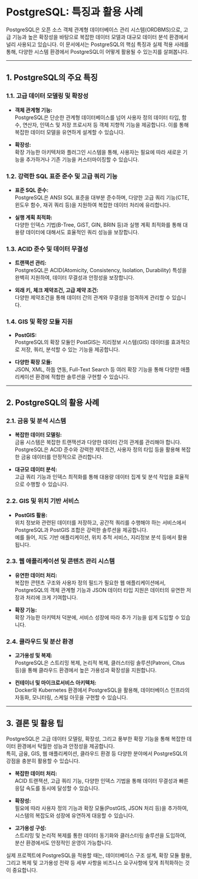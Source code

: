 # PostgreSQL: 특징과 활용 사례

PostgreSQL은 오픈 소스 객체 관계형 데이터베이스 관리 시스템(ORDBMS)으로, 고급 기능과 높은 확장성을 바탕으로 복잡한 데이터 모델과 대규모 데이터 분석 환경에서 널리 사용되고 있습니다. 이 문서에서는 PostgreSQL의 핵심 특징과 실제 적용 사례를 통해, 다양한 시스템 환경에서 PostgreSQL이 어떻게 활용될 수 있는지를 살펴봅니다.

---

## 1. PostgreSQL의 주요 특징

### 1.1. 고급 데이터 모델링 및 확장성

- **객체 관계형 기능:**  
  PostgreSQL은 단순한 관계형 데이터베이스를 넘어 사용자 정의 데이터 타입, 함수, 연산자, 인덱스 및 저장 프로시저 등 객체 지향적 기능을 제공합니다. 이를 통해 복잡한 데이터 모델을 유연하게 설계할 수 있습니다.
  
- **확장성:**  
  확장 가능한 아키텍처와 플러그인 시스템을 통해, 사용자는 필요에 따라 새로운 기능을 추가하거나 기존 기능을 커스터마이징할 수 있습니다.

### 1.2. 강력한 SQL 표준 준수 및 고급 쿼리 기능

- **표준 SQL 준수:**  
  PostgreSQL은 ANSI SQL 표준을 대부분 준수하며, 다양한 고급 쿼리 기능(CTE, 윈도우 함수, 재귀 쿼리 등)을 지원하여 복잡한 데이터 처리에 유리합니다.
  
- **실행 계획 최적화:**  
  다양한 인덱스 기법(B-Tree, GiST, GIN, BRIN 등)과 실행 계획 최적화를 통해 대용량 데이터에 대해서도 효율적인 쿼리 성능을 보장합니다.

### 1.3. ACID 준수 및 데이터 무결성

- **트랜잭션 관리:**  
  PostgreSQL은 ACID(Atomicity, Consistency, Isolation, Durability) 특성을 완벽히 지원하여, 데이터 무결성과 안정성을 보장합니다.
  
- **외래 키, 체크 제약조건, 고급 제약 조건:**  
  다양한 제약조건을 통해 데이터 간의 관계와 무결성을 엄격하게 관리할 수 있습니다.

### 1.4. GIS 및 확장 모듈 지원

- **PostGIS:**  
  PostgreSQL의 확장 모듈인 PostGIS는 지리정보 시스템(GIS) 데이터를 효과적으로 저장, 쿼리, 분석할 수 있는 기능을 제공합니다.
  
- **다양한 확장 모듈:**  
  JSON, XML, 하둡 연동, Full-Text Search 등 여러 확장 기능을 통해 다양한 애플리케이션 환경에 적합한 솔루션을 구현할 수 있습니다.

---

## 2. PostgreSQL의 활용 사례

### 2.1. 금융 및 분석 시스템

- **복잡한 데이터 모델링:**  
  금융 시스템은 복잡한 트랜잭션과 다양한 데이터 간의 관계를 관리해야 합니다. PostgreSQL은 ACID 준수와 강력한 제약조건, 사용자 정의 타입 등을 활용해 복잡한 금융 데이터를 안정적으로 관리합니다.
  
- **대규모 데이터 분석:**  
  고급 쿼리 기능과 인덱스 최적화를 통해 대용량 데이터 집계 및 분석 작업을 효율적으로 수행할 수 있습니다.

### 2.2. GIS 및 위치 기반 서비스

- **PostGIS 활용:**  
  위치 정보와 관련된 데이터를 저장하고, 공간적 쿼리를 수행해야 하는 서비스에서 PostgreSQL과 PostGIS 조합은 강력한 솔루션을 제공합니다.  
  예를 들어, 지도 기반 애플리케이션, 위치 추적 서비스, 지리정보 분석 등에서 활용됩니다.

### 2.3. 웹 애플리케이션 및 콘텐츠 관리 시스템

- **유연한 데이터 처리:**  
  복잡한 콘텐츠 구조와 사용자 정의 필드가 필요한 웹 애플리케이션에서, PostgreSQL의 객체 관계형 기능과 JSON 데이터 타입 지원은 데이터의 유연한 저장과 처리에 크게 기여합니다.
  
- **확장 기능:**  
  확장 가능한 아키텍처 덕분에, 서비스 성장에 따라 추가 기능을 쉽게 도입할 수 있습니다.

### 2.4. 클라우드 및 분산 환경

- **고가용성 및 복제:**  
  PostgreSQL은 스트리밍 복제, 논리적 복제, 클러스터링 솔루션(Patroni, Citus 등)을 통해 클라우드 환경에서 높은 가용성과 확장성을 지원합니다.
  
- **컨테이너 및 마이크로서비스 아키텍처:**  
  Docker와 Kubernetes 환경에서 PostgreSQL을 활용해, 데이터베이스 인프라의 자동화, 모니터링, 스케일 아웃을 구현할 수 있습니다.

---

## 3. 결론 및 활용 팁

PostgreSQL은 고급 데이터 모델링, 확장성, 그리고 풍부한 확장 기능을 통해 복잡한 데이터 환경에서 탁월한 성능과 안정성을 제공합니다.  
특히, 금융, GIS, 웹 애플리케이션, 클라우드 환경 등 다양한 분야에서 PostgreSQL의 강점을 충분히 활용할 수 있습니다.

- **복잡한 데이터 처리:**  
  ACID 트랜잭션, 고급 쿼리 기능, 다양한 인덱스 기법을 통해 데이터 무결성과 빠른 응답 속도를 동시에 달성할 수 있습니다.
  
- **확장성:**  
  필요에 따라 사용자 정의 기능과 확장 모듈(PostGIS, JSON 처리 등)을 추가하여, 시스템의 복잡도와 성장에 유연하게 대응할 수 있습니다.
  
- **고가용성 구성:**  
  스트리밍 및 논리적 복제를 통한 데이터 동기화와 클러스터링 솔루션을 도입하여, 분산 환경에서도 안정적인 운영이 가능합니다.

실제 프로젝트에 PostgreSQL을 적용할 때는, 데이터베이스 구조 설계, 확장 모듈 활용, 그리고 복제 및 고가용성 전략 등 세부 사항을 비즈니스 요구사항에 맞게 최적화하는 것이 중요합니다.